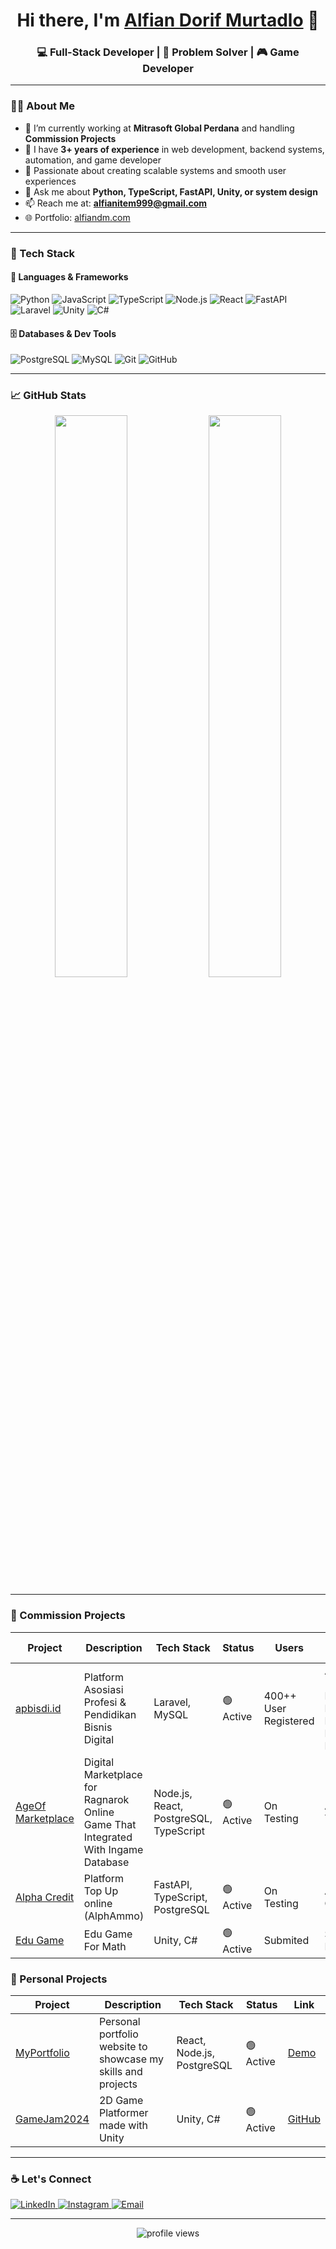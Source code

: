<h1 align="center">Hi there, I'm <a href="https://alfiandm.com" target="_blank">Alfian Dorif Murtadlo</a> 👋</h1>
<h3 align="center">💻 Full-Stack Developer | 🧠 Problem Solver | 🎮 Game Developer </h3>

---

### 🧑‍💻 About Me

- 🔭 I’m currently working at **Mitrasoft Global Perdana** and handling **Commission Projects**
- 💼 I have **3+ years of experience** in web development, backend systems, automation, and game developer
- 🧠 Passionate about creating scalable systems and smooth user experiences
- 💬 Ask me about **Python, TypeScript, FastAPI, Unity, or system design**
- 📫 Reach me at: **alfianitem999@gmail.com**
- 🌐 Portfolio: [alfiandm.com](https://alfiandm.com)

---

### 🚀 Tech Stack

#### 🧠 Languages & Frameworks
![Python](https://img.shields.io/badge/-Python-333333?style=flat&logo=python)
![JavaScript](https://img.shields.io/badge/-JavaScript-333333?style=flat&logo=javascript)
![TypeScript](https://img.shields.io/badge/-TypeScript-333333?style=flat&logo=typescript)
![Node.js](https://img.shields.io/badge/-Node.js-333333?style=flat&logo=node.js)
![React](https://img.shields.io/badge/-React-333333?style=flat&logo=react)
![FastAPI](https://img.shields.io/badge/-FastAPI-333333?style=flat&logo=fastapi)
![Laravel](https://img.shields.io/badge/-Laravel-333333?style=flat&logo=laravel)
![Unity](https://img.shields.io/badge/-Unity-333333?style=flat&logo=unity)
![C#](https://img.shields.io/badge/-C%23-333333?style=flat&logo=c-sharp)

#### 🗄️ Databases & Dev Tools
![PostgreSQL](https://img.shields.io/badge/-PostgreSQL-333333?style=flat&logo=postgresql)
![MySQL](https://img.shields.io/badge/-MySQL-333333?style=flat&logo=mysql)
![Git](https://img.shields.io/badge/-Git-333333?style=flat&logo=git)
![GitHub](https://img.shields.io/badge/-GitHub-333333?style=flat&logo=github)

---

### 📈 GitHub Stats

<p align="center">
  <img width="48%" src="https://github-readme-stats.vercel.app/api?username=indyjones123&show_icons=true&theme=radical" />
  <img width="48%" src="https://github-readme-streak-stats.herokuapp.com/?user=indyjones123&theme=radical" />
</p>

---

### 📂 Commission Projects

| Project | Description | Tech Stack | Status | Users | Ordered By |
|--------|-------------|------------|--------|-------|------------|
| [apbisdi.id](https://apbisdi.id) | Platform Asosiasi Profesi & Pendidikan Bisnis Digital | Laravel, MySQL | 🟢 Active | 400++ User Registered | APBISDI (Asosiasi Profesi & Pendidikan Bisnis Digital Indonesia) |
| [AgeOf Marketplace](https://marketplace.ageof.id/) | Digital Marketplace for Ragnarok Online Game That Integrated With Ingame Database | Node.js, React, PostgreSQL, TypeScript | 🟢 Active | On Testing | AgeOf.ID Team |
| [Alpha Credit](https://credit.alphammo.com/) | Platform Top Up online (AlphAmmo) | FastAPI, TypeScript, PostgreSQL | 🟢 Active | On Testing | Alphammo Official |
| [Edu Game](https://agasuck.itch.io/belajar-menghitung-penjumlahan-only) | Edu Game For Math | Unity, C# | 🟢 Active | Submited | Student From UII | (I dont know if the comission for graduation mybad fellas)

### 📂 Personal Projects

| Project | Description | Tech Stack | Status | Link |
|---------|-------------|------------|--------|------|
| [MyPortfolio](https://alfiandm.com) | Personal portfolio website to showcase my skills and projects | React, Node.js, PostgreSQL | 🟢 Active | [Demo](https://alfiandm.com) |
| [GameJam2024]([https://github.com/yourusername/gamejam2024](https://agasuck.itch.io/the-savior-rainshaman-kobokanaeru-hololive-fanmade)) | 2D Game Platformer made with Unity | Unity, C# | 🟢 Active | [GitHub]([https://github.com/yourusername/gamejam2024](https://github.com/IndyJones123/Game-KoboAdventure)) |

---

### ☕ Let's Connect

<p align="left">
  <a href="https://linkedin.com/in/alfian-dorif-murtadlo-420122157" target="_blank">
    <img src="https://img.shields.io/badge/LinkedIn-0A66C2?style=for-the-badge&logo=linkedin&logoColor=white" alt="LinkedIn" />
  </a>
<a href="https://instagram.com/alfiandm.com" target="_blank">
  <img src="https://img.shields.io/badge/Instagram-%23E4405F.svg?style=for-the-badge&logo=Instagram&logoColor=white" alt="Instagram" />
</a>

  <a href="mailto:alfianitem999@gmail.com">
    <img src="https://img.shields.io/badge/Email-D14836?style=for-the-badge&logo=gmail&logoColor=white" alt="Email" />
  </a>
</p>

---

<p align="center">
  <img src="https://komarev.com/ghpvc/?username=yourusername&label=Profile%20views&color=0e75b6&style=flat" alt="profile views" />
</p>





